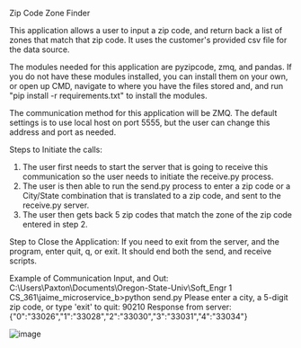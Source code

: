 Zip Code Zone Finder

This application allows a user to input a zip code, and return back a list of zones that match that zip code. It uses the customer's provided csv file for the data source. 

The modules needed for this application are pyzipcode, zmq, and pandas. If you do not have these modules installed, you can install them on your own, or open up CMD, navigate to where you have the files stored and, and run "pip install -r requirements.txt" to install the modules.

The communication method for this application will be ZMQ. The default settings is to use local host on port 5555, but the user can change this address and port as needed. 



Steps to Initiate the calls:
1. The user first needs to start the server that is going to receive this communication so the user needs to initiate the receive.py process. 
2. The user is then able to run the send.py process to enter a zip code or a City/State combination that is translated to a zip code, and sent to the receive.py server. 
3. The user then gets back 5 zip codes that match the zone of the zip code entered in step 2. 

Step to Close the Application:
If you need to exit from the server, and the program, enter quit, q, or exit. It should end both the send, and receive scripts. 


Example of Communication Input, and Out:
C:\Users\Paxton\Documents\Oregon-State-Univ\Soft_Engr 1 CS_361\jaime_microservice_b>python send.py
Please enter a city, a 5-digit zip code, or type 'exit' to quit: 90210
Response from server: {"0":"33026","1":"33028","2":"33030","3":"33031","4":"33034"}

![image](https://github.com/user-attachments/assets/53edcc6e-5037-4792-aabb-e407c6edfe22)
